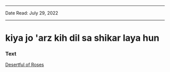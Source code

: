 ***
Date Read: July 29, 2022
***

# kiya jo 'arz kih dil sa shikar laya hun

### Text
[Desertful of Roses](http://www.columbia.edu/itc/mealac/pritchett/00garden/03c/0313/index_0313.html)

